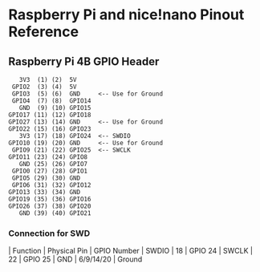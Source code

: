 # Raspberry Pi and nice!nano Pinout Reference

## Raspberry Pi 4B GPIO Header

```
   3V3  (1) (2)  5V
 GPIO2  (3) (4)  5V
 GPIO3  (5) (6)  GND     <-- Use for Ground
 GPIO4  (7) (8)  GPIO14
   GND  (9) (10) GPIO15
GPIO17 (11) (12) GPIO18
GPIO27 (13) (14) GND     <-- Use for Ground
GPIO22 (15) (16) GPIO23
   3V3 (17) (18) GPIO24  <-- SWDIO
GPIO10 (19) (20) GND     <-- Use for Ground
 GPIO9 (21) (22) GPIO25  <-- SWCLK
GPIO11 (23) (24) GPIO8
   GND (25) (26) GPIO7
 GPIO0 (27) (28) GPIO1
 GPIO5 (29) (30) GND
 GPIO6 (31) (32) GPIO12
GPIO13 (33) (34) GND
GPIO19 (35) (36) GPIO16
GPIO26 (37) (38) GPIO20
   GND (39) (40) GPIO21
```
### Connection for SWD

| Function | Physical Pin | GPIO Number
| SWDIO    | 18           | GPIO 24
| SWCLK    | 22           | GPIO 25
| GND      | 6/9/14/20    | Ground